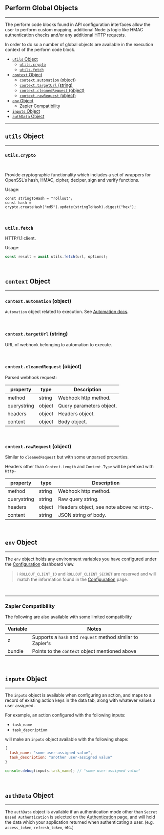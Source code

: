 ## Perform Global Objects

---

The perform code blocks found in API configuration interfaces allow the user to perform custom mapping, additional Node.js logic like HMAC authentication checks and/or any additional HTTP requests.

In order to do so a number of global objects are available in the execution context of the perform code block.

- [`utils` Object](#utils-object)
  - [`utils.crypto`](#utilscrypto)
  - [`utils.fetch`](#utilsfetch)
- [`context` Object](#context-object)
  - [`context.automation` (object)](#contextautomation-object)
  - [`context.targetUrl` (string)](#contexttargeturl-string)
  - [`context.cleanedRequest` (object)](#contextcleanedrequest-object)
  - [`context.rawRequest` (object)](#contextrawrequest-object)
- [`env` Object](#env-object)
  - [Zapier Compatibility](#zapier-compatibility)
- [`inputs` Object](#inputs-object)
- [`authData` Object](#authdata-object)

---

## `utils` Object

---

### `utils.crypto`

<br />

Provide cryptographic functionality which includes a set of wrappers for OpenSSL's hash, HMAC, cipher, deciper, sign and verify functions.

Usage:

```tsx
const stringToHash = "rollout";
const hash = crypto.createHash("md5").update(stringToHash).digest("hex");
```

<br />

### `utils.fetch`

HTTP/1.1 client.

Usage:

```javascript
const result = await utils.fetch(url, options);
```

<br />

## `context` Object

---

### `context.automation` (object)

`Automation` object related to execution. See [Automation docs](/api/Automation.md).

<br />

### `context.targetUrl` (string)

URL of webhook belonging to automation to execute.

<br />

### `context.cleanedRequest` (object)

Parsed webhook request:

| property    | type   | Description              |
| ----------- | ------ | ------------------------ |
| method      | string | Webhook http method.     |
| querystring | object | Query parameters object. |
| headers     | object | Headers object.          |
| content     | object | Body object.             |

<br />

### `context.rawRequest` (object)

Similar to `cleanedRequest` but with some unparsed properties.

Headers other than `Content-Length` and `Content-Type` will be prefixed with `Http-`

| property    | type   | Description                                 |
| ----------- | ------ | ------------------------------------------- |
| method      | string | Webhook http method.                        |
| querystring | string | Raw query string.                           |
| headers     | object | Headers object, see note above re: `Http-`. |
| content     | string | JSON string of body.                        |

<br />

## `env` Object

---

The `env` object holds any environment variables you have configured under the [Configuration](../dashboard/configuration/Configuration.md) dashboard view.

> :information_source: `ROLLOUT_CLIENT_ID` and `ROLLOUT_CLIENT_SECRET` are reserved and will match the information found in the [Configuration](../dashboard/configuration/Configuration.md) page.

<br />

---

### Zapier Compatibility

The following are also available with some limited compatibility

| Variable | Notes                                                      |
| -------- | ---------------------------------------------------------- |
| z        | Supports a `hash` and `request` method similar to Zapier's |
| bundle   | Points to the `context` object mentioned above             |

<br />

## `inputs` Object

---

The `inputs` object is available when configuring an action, and maps to a record of existing action keys in the data tab, along with whatever values a user assigned.

For example, an action configured with the following inputs:

- `task_name`
- `task_description`

will make an `inputs` object available with the following shape:

```javascript
{
  task_name: "some user-assigned value",
  task_description: "another user-assigned value"
}

console.debug(inputs.task_name); // "some user-assigned value"
```

<br />

## `authData` Object

---

The `authData` object is available if an authentication mode other than `Secret Based Authentication` is selected on the [Authentication](../dashboard/authentication/Authentication.md) page, and will hold the data which your application returned when authenticating a user. (e.g. `access_token`, `refresh_token`, etc.)
